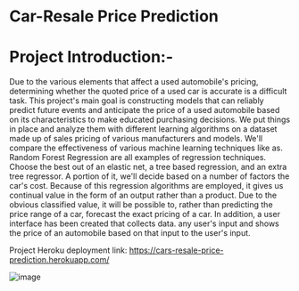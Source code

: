 
# Car-Resale Price Prediction

# Project Introduction:-
Due to the various elements that affect a used automobile's pricing,
determining whether the quoted price of a used car is accurate is a difficult
task. This project's main goal is constructing models that can reliably
predict future events and anticipate the price of a used automobile based
on its characteristics to make educated purchasing decisions. We put
things in place and analyze them with different learning algorithms on a
dataset made up of sales pricing of various manufacturers and models.
We'll compare the effectiveness of various machine learning techniques
like as. Random Forest Regression are all examples of regression
techniques. Choose the best out of an elastic net, a tree based regression,
and an extra tree regressor. A portion of it, we'll decide based on a number
of factors the car's cost. Because of this regression algorithms are
employed, it gives us continual value in the form of an output rather than a
product. Due to the obvious classified value, it will be possible to, rather
than predicting the price range of a car, forecast the exact pricing of a car.
In addition, a user interface has been created that collects data. any user's
input and shows the price of an automobile based on that input to the
user's input.


Project Heroku deployment link: https://cars-resale-price-prediction.herokuapp.com/

![image](https://user-images.githubusercontent.com/91009498/163427323-eb763dd3-da2b-4edd-bfb7-a362207e116e.png)
